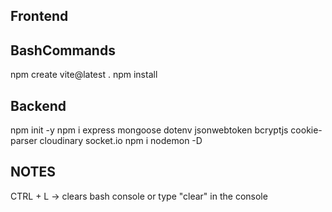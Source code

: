 ## Frontend

## BashCommands

npm create vite@latest .
npm install

## Backend

npm init -y
npm i express mongoose dotenv jsonwebtoken bcryptjs cookie-parser cloudinary socket.io
npm i nodemon -D

## NOTES

CTRL + L -> clears bash console or type "clear" in the console